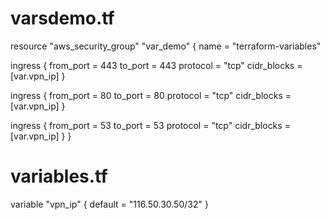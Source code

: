 # varsdemo.tf

resource "aws_security_group" "var_demo" {
  name        = "terraform-variables"

  ingress {
    from_port   = 443
    to_port     = 443
    protocol    = "tcp"
    cidr_blocks = [var.vpn_ip]
  }

  ingress {
    from_port   = 80
    to_port     = 80
    protocol    = "tcp"
    cidr_blocks = [var.vpn_ip]
  }

  ingress {
    from_port   = 53
    to_port     = 53
    protocol    = "tcp"
    cidr_blocks = [var.vpn_ip]
  }
}

# variables.tf

variable "vpn_ip" {
  default = "116.50.30.50/32"
}

